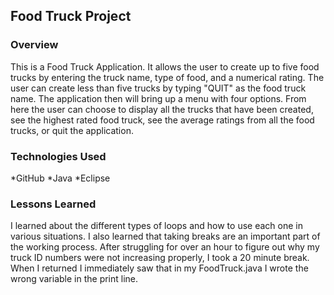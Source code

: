 ## Food Truck Project

### Overview

This is a Food Truck Application. It allows the user to create up to five food trucks by entering the truck name, type of food, and a numerical rating. The user can create less than five trucks by typing "QUIT" as the food truck name. The application then will bring up a menu with four options. From here the user can choose to display all the trucks that have been created, see the highest rated food truck, see the average ratings from all the food trucks, or quit the application.

### Technologies Used

*GitHub
*Java
*Eclipse

### Lessons Learned

I learned about the different types of loops and how to use each one in various situations. I also learned that taking breaks are an important part of the working process. After struggling for over an hour to figure out why my truck ID numbers were not increasing properly, I took a 20 minute break. When I returned I immediately saw that in my FoodTruck.java I wrote the wrong variable in the print line.